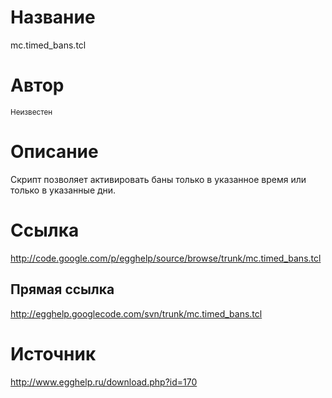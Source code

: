# Название #
mc.timed\_bans.tcl


# Автор #
<sup>Неизвестен</sup>


# Описание #
Скрипт позволяет активировать баны только в указанное время или только в указанные дни.


# Ссылка #
http://code.google.com/p/egghelp/source/browse/trunk/mc.timed_bans.tcl

## Прямая ссылка ##
http://egghelp.googlecode.com/svn/trunk/mc.timed_bans.tcl


# Источник #
http://www.egghelp.ru/download.php?id=170
